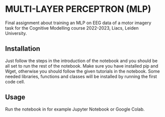 # MULTI-LAYER PERCEPTRON (MLP)
Final assignment about training an MLP on EEG data of a motor imagery task for the Cognitive Modelling course 2022-2023, Liacs, Leiden University. 


## Installation
Just follow the steps in the introduction of the notebook and you should be all set to run the rest of the notebook. 
Make sure you have installed pip and Wget, otherwise you should follow the given tutorials in the notebook.
Some needed libraries, functions and classes will be installed by running the first code cell. 

## Usage
Run the notebook in for example Jupyter Notebook or Google Colab.
